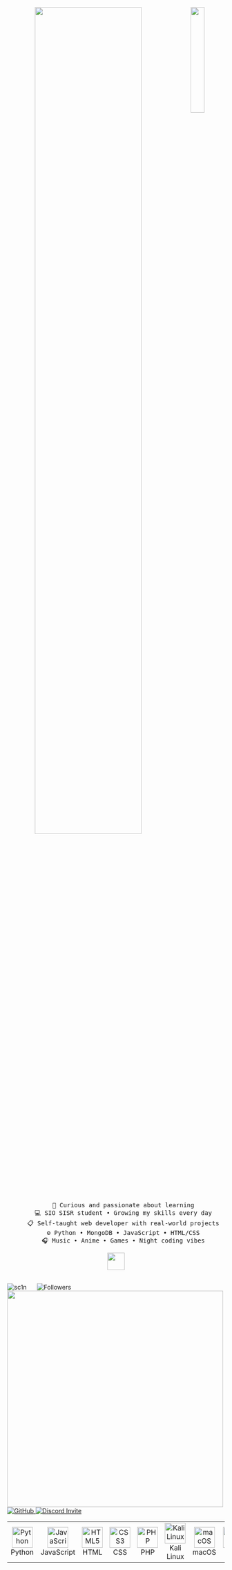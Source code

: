 <div align="center">
<img src="https://github.com/user-attachments/assets/e3e56acf-a6ab-4e43-a6bc-cd07b7e87bb4" width="25%" align="right" />
<img src="https://readme-typing-svg.demolab.com?font=Inconsolata&weight=500&size=50&duration=4000&pause=300&color=8AB6D6&center=true&vCenter=true&multiline=true&repeat=false&random=false&width=1300&height=140&lines=Hey+there!;I'm+a+Scanou+and+self-taught+web+developer" width="70%" />
<br><br>
<pre>
    📖 Curious and passionate about learning
    💻 SIO SISR student • Growing my skills every day
    📋 Self-taught web developer with real-world projects
    ⚙️ Python • MongoDB • JavaScript • HTML/CSS
    🎧 Music • Anime • Games • Night coding vibes
</pre>
<img src="https://i.gifer.com/2iFb.gif" height="40" />
<br><br>
<p align="left">
  <img src="https://komarev.com/ghpvc/?username=scanou&label=Profile%20views&color=770677&style=for-the-badge&logo=star" alt="sc1n" style="padding-right:20px;" />
<img src="https://img.shields.io/github/followers/scanou?style=for-the-badge" alt="Followers" />
    <img src="https://wakatime.com/badge/user/2586e266-f619-42d9-ac45-d55f0932d14d.svg" style="width:500px;"/>
<a href="https://github.com/scanou" target="_blank">
  <img src="https://img.shields.io/badge/GitHub-181717?style=for-the-badge&logo=github&logoColor=white" alt="GitHub" />
</a>
<a href="https://discord.gg/9uyqJtmrA4" target="_blank">
  <img src="https://img.shields.io/badge/Join%20Discord-5865F2?style=for-the-badge&logo=discord&logoColor=white" alt="Discord Invite" />
</a>
</p>
</div>
<table>
  <tr>
    <td align="center" width="96">
      <img src="https://cdn.simpleicons.org/python/3776AB" width="48" height="48" alt="Python" />
      <br>Python
    </td>
    <td align="center" width="96">
      <img src="https://cdn.simpleicons.org/javascript/F7DF1E" width="48" height="48" alt="JavaScript" />
      <br>JavaScript
    </td>
    <td align="center" width="96">
      <img src="https://cdn.simpleicons.org/html5/E34F26" width="48" height="48" alt="HTML5" />
      <br>HTML
    </td>
   <td align="center" width="96">
      <img src="https://upload.wikimedia.org/wikipedia/commons/6/62/CSS3_logo.svg" width="48" height="48" alt="CSS3" />
      <br>CSS
    </td>
    <td align="center" width="96">
      <img src="https://cdn.simpleicons.org/php/777BB4" width="48" height="48" alt="PHP" />
      <br>PHP
    </td>
    <td align="center" width="96">
      <img src="https://cdn.simpleicons.org/kalilinux/557C94" width="48" height="48" alt="Kali Linux" />
      <br>Kali Linux
    </td>
    <td align="center" width="96">
      <img src="https://cdn.simpleicons.org/apple/000000" width="48" height="48" alt="macOS" />
      <br>macOS
    </td>
    <td align="center" width="96">
      <img src="https://cdn.simpleicons.org/linux/000000" width="48" height="48" alt="Linux" />
      <br>Linux
    </td>
    <td align="center" width="96">
      <img src="https://cdn.simpleicons.org/mongodb/47A248" width="48" height="48" alt="MongoDB" />
      <br>MongoDB
    </td>
    <td align="center" width="96">
      <img src="https://cdn.simpleicons.org/mysql/4479A1" width="48" height="48" alt="MySQL" />
      <br>MySQL
    </td>
  </tr>
</table>






